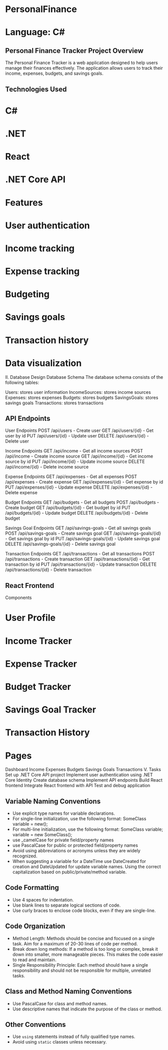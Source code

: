 # PersonalFinance

# Language: C#

## Personal Finance Tracker Project Overview
The Personal Finance Tracker is a web application designed to help users manage their finances effectively. The application allows users to track their income, expenses, budgets, and savings goals.

## Technologies Used
# C#
# .NET
# React
# .NET Core API
# Features
# User authentication
# Income tracking
# Expense tracking
# Budgeting
# Savings goals
# Transaction history
# Data visualization
II. Database Design
Database Schema
The database schema consists of the following tables:

Users: stores user information
IncomeSources: stores income sources
Expenses: stores expenses
Budgets: stores budgets
SavingsGoals: stores savings goals
Transactions: stores transactions

## API Endpoints
User Endpoints
POST /api/users - Create user
GET /api/users/{id} - Get user by id
PUT /api/users/{id} - Update user
DELETE /api/users/{id} - Delete user

Income Endpoints
GET /api/income - Get all income sources
POST /api/income - Create income source
GET /api/income/{id} - Get income source by id
PUT /api/income/{id} - Update income source
DELETE /api/income/{id} - Delete income source

Expense Endpoints
GET /api/expenses - Get all expenses
POST /api/expenses - Create expense
GET /api/expenses/{id} - Get expense by id
PUT /api/expenses/{id} - Update expense
DELETE /api/expenses/{id} - Delete expense

Budget Endpoints
GET /api/budgets - Get all budgets
POST /api/budgets - Create budget
GET /api/budgets/{id} - Get budget by id
PUT /api/budgets/{id} - Update budget
DELETE /api/budgets/{id} - Delete budget

Savings Goal Endpoints
GET /api/savings-goals - Get all savings goals
POST /api/savings-goals - Create savings goal
GET /api/savings-goals/{id} - Get savings goal by id
PUT /api/savings-goals/{id} - Update savings goal
DELETE /api/savings-goals/{id} - Delete savings goal

Transaction Endpoints
GET /api/transactions - Get all transactions
POST /api/transactions - Create transaction
GET /api/transactions/{id} - Get transaction by id
PUT /api/transactions/{id} - Update transaction
DELETE /api/transactions/{id} - Delete transaction

## React Frontend
Components
# User Profile
# Income Tracker
# Expense Tracker
# Budget Tracker
# Savings Goal Tracker
# Transaction History
# Pages
Dashboard
Income
Expenses
Budgets
Savings Goals
Transactions
V. Tasks
Set up .NET Core API project
Implement user authentication using .NET Core Identity
Create database schema
Implement API endpoints
Build React frontend
Integrate React frontend with API
Test and debug application
## Variable Naming Conventions
* Use explicit type names for variable declarations.
* For single-line initialization, use the following format:
SomeClass variable = new();
* For multi-line initialization, use the following format:
SomeClass variable; variable = new SomeClass();
* use _camelCase for private field/property names
* use PascalCase for public or protected field/property names
* Avoid using abbreviations or acronyms unless they are widely recognized.
* When suggesting a viariable for a DateTime use DateCreated for creation and DateUpdated for update variable names. Using the correct capitalization based on public/private/method variable.

## Code Formatting
* Use 4 spaces for indentation.
* Use blank lines to separate logical sections of code.
* Use curly braces to enclose code blocks, even if they are single-line.

## Code Organization
* Method Length: Methods should be concise and focused on a single task. Aim for a maximum of 20-30 lines of code per method.
* Break down long methods: If a method is too long or complex, break it down into smaller, more manageable pieces. This makes the code easier to read and maintain.
* Single Responsibility Principle: Each method should have a single responsibility and should not be responsible for multiple, unrelated tasks.

## Class and Method Naming Conventions
* Use PascalCase for class and method names.
* Use descriptive names that indicate the purpose of the class or method.

## Other Conventions
* Use `using` statements instead of fully qualified type names.
* Avoid using `static` classes unless necessary.
